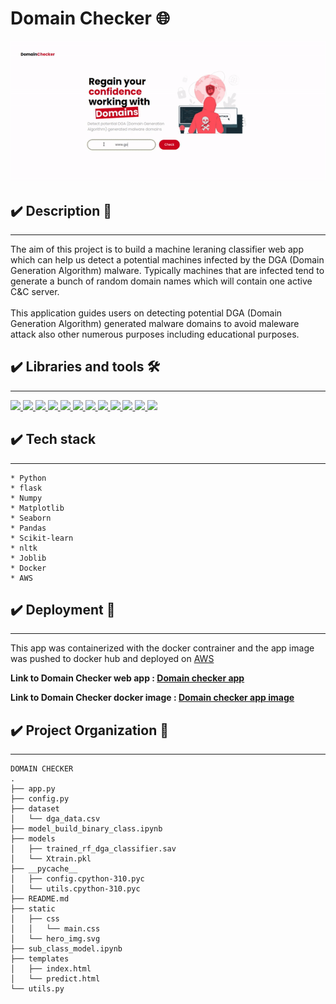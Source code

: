 # **Domain Checker 🌐**

![demo_video](static/dga_demo.gif)

## ✔️ **Description** 📑
___
The aim of this project is to build a machine leraning classifier web app  which can help us detect a potential machines infected by the DGA (Domain Generation Algorithm) malware.
Typically machines that are infected tend to generate a bunch of random domain names which will contain one active C&C server.
<br><br>
This application guides users on 
detecting potential DGA (Domain Generation Algorithm) generated malware domains
to avoid maleware attack also other numerous purposes including educational purposes.

<!--  -->

## **✔️ Libraries and tools 🛠️**
___
<a href="https://www.python.org" target="_blank"> <img src="https://img.icons8.com/color/48/000000/python.png"/> </a>
<a href="https://git-scm.com/" target="_blank"> <img src="https://img.icons8.com/color/48/000000/git.png" height="50"> </a>
<a href="https://code.visualstudio.com/" target="_blank"> <img src="https://img.icons8.com/color/48/000000/visual-studio-code-2019.png"/>
    <img height="45" src="https://img.icons8.com/dusk/64/000000/anaconda.png"/>
    <img height="30" src="https://upload.wikimedia.org/wikipedia/commons/thumb/0/05/Scikit_learn_logo_small.svg/1280px-Scikit_learn_logo_small.svg.png">
    <img height="30" src="https://raw.githubusercontent.com/numpy/numpy/7e7f4adab814b223f7f917369a72757cd28b10cb/branding/icons/numpylogo.svg">
    <img height="30" src="https://raw.githubusercontent.com/pandas-dev/pandas/761bceb77d44aa63b71dda43ca46e8fd4b9d7422/web/pandas/static/img/pandas.svg">
    <img height="30" src="https://matplotlib.org/_static/logo2.svg">
    <img height="30" src="https://jehyunlee.github.io/2020/09/09/Python-DS-31-seaborn_upgrade/31-seaborn_upgrade_1.png">
    <img height="50" src="https://cdn3.iconfinder.com/data/icons/social-media-2169/24/social_media_social_media_logo_docker-512.png">
    <img height="50" src="https://p7.hiclipart.com/preview/508/316/14/flask-by-example-python-web-framework-bottle-bottle.jpg">
    <a href="https://aws.amazon.com/" target="_blank"> <img src="https://img.icons8.com/color/48/000000/amazon-web-services.png"/> </a>
    



##  **✔️ Tech stack**
___
    * Python 
    * flask
    * Numpy
    * Matplotlib
    * Seaborn
    * Pandas 
    * Scikit-learn
    * nltk
    * Joblib
    * Docker 
    * AWS

## **✔️ Deployment 🚀**
___
This app was containerized with the docker contrainer and the app image was pushed to docker hub and deployed on [AWS](https://aws.amazon.com/)

**Link to Domain Checker web app : [Domain checker app](#)**

**Link to Domain Checker docker image : [Domain checker app image](https://hub.docker.com/repository/docker/bestnyah/domain-checker)**


## **✔️ Project Organization 📌**
___
    DOMAIN CHECKER
    .
    ├── app.py
    ├── config.py
    ├── dataset
    │   └── dga_data.csv
    ├── model_build_binary_class.ipynb
    ├── models
    │   ├── trained_rf_dga_classifier.sav
    │   └── Xtrain.pkl
    ├── __pycache__
    │   ├── config.cpython-310.pyc
    │   └── utils.cpython-310.pyc
    ├── README.md
    ├── static
    │   ├── css
    │   │   └── main.css
    │   └── hero_img.svg
    ├── sub_class_model.ipynb
    ├── templates
    │   ├── index.html
    │   └── predict.html
    └── utils.py
